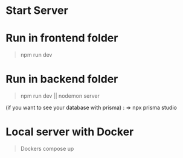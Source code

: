 # Start Server

# Run in frontend folder

> npm run dev

# Run in backend folder

> npm run dev || nodemon server

(if you want to see your database with prisma) :
=> npx prisma studio

# Local server with Docker

> Dockers compose up
